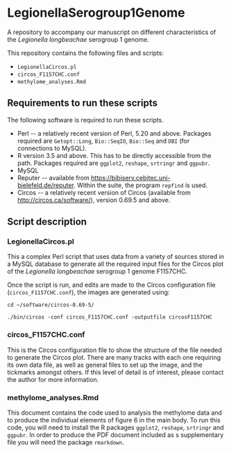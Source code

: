 # LegionellaSerogroup1Genome
A repository to accompany our manuscript on different characteristics of the *Legionella longbeachae* serogroup 1 genome.

This repository contains the following files and scripts:
* `LegionellaCircos.pl`
* `circos_F1157CHC.conf`
* `methylome_analyses.Rmd`


## Requirements to run these scripts 

The following software is required to run these scripts.

* Perl -- a relatively recent version of Perl, 5.20 and above.  Packages required are `Getopt::Long`, `Bio::SeqIO`, `Bio::Seq` and `DBI` (for connections to MySQL).
* R version 3.5 and above.  This has to be directly accessible from the path. Packages required are `ggplot2`, `reshape`, `srtringr` and `ggpubr`. 
* MySQL
* Reputer -- available from https://bibiserv.cebitec.uni-bielefeld.de/reputer.  Within the suite, the program `repfind` is used.
* Circos -- a relatively recent version of Circos (available from http://circos.ca/software/), version 0.69.5 and above.


## Script description

### LegionellaCircos.pl

This a complex Perl script that uses data from a variety of sources stored in a MySQL database to generate all the required input files for the Circos plot of the *Legionella longbeachae* serogroup 1 genome F1157CHC.  

Once the script is run, and edits are made to the Circos configuration file (`circos_F1157CHC.conf`), the images are generated using:

`cd ~/software/circos-0.69-5/`

`./bin/circos -conf circos_F1157CHC.conf -outputfile circosF1157CHC`


### circos_F1157CHC.conf

This is the Circos configuration file to show the structure of the file needed to generate the Circos plot.  There are many tracks with each one requiring its own data file, as well as general files to set up the image, and the tickmarks amongst others.  If this level of detail is of interest, please contact the author for more information. 


### methylome_analyses.Rmd

This document contains the code used to analysis the methylome data and to produce the individual elements of figure 6 in the main body. To run this code, you will need to install the R packages `ggplot2`, `reshape`, `srtringr` and `ggpubr`.  In order to produce the PDF document included as s supplementary file you will need the package `rmarkdown`.
